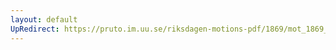 ```yaml
---
layout: default
UpRedirect: https://pruto.im.uu.se/riksdagen-motions-pdf/1869/mot_1869__ak__195/mot_1869__ak__195-003.pdf
---
```

